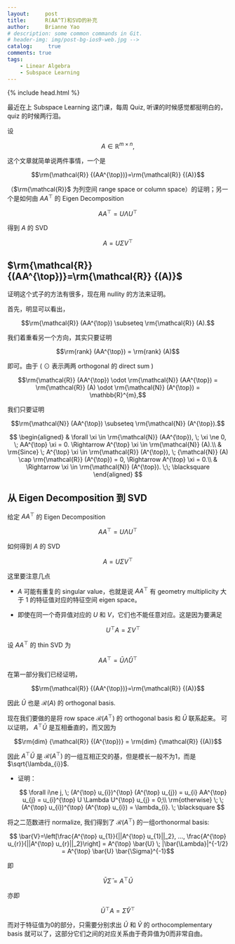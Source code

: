 ```yaml
---
layout:     post
title:      R(AA^T)和SVD的补充
author:     Brianne Yao
# description: some common commands in Git.
# header-img: img/post-bg-ios9-web.jpg -->
catalog: 	 true
comments: true
tags:
    - Linear Algebra
    - Subspace Learning
---
```

{% include head.html %}

最近在上 Subspace Learning 这门课，每周 Quiz, 听课的时候感觉都挺明白的，quiz 的时候两行泪。

设 

$$A\in \mathbb{R}^{m\times n},$$

这个文章就简单说两件事情，一个是 

$$\rm{\mathcal{R}} {(AA^{\top})}=\rm{\mathcal{R}} {(A)}$$

（$\rm{\mathcal{R}}$ 为列空间 range space or column space）的证明；另一个是如何由 $AA^{\top}$ 的 Eigen Decomposition 

$$AA^{\top} = U \Lambda U^{\top}$$

得到 $A$ 的 SVD

$$A=U \Sigma V^{\top}$$

## $\rm{\mathcal{R}} {(AA^{\top})}=\rm{\mathcal{R}} {(A)}$

证明这个式子的方法有很多，现在用 nullity 的方法来证明。

首先，明显可以看出，

$$\rm{\mathcal{R}} (AA^{\top}) \subseteq \rm{\mathcal{R}} (A).$$

我们着重看另一个方向，其实只要证明

$$\rm{rank} (AA^{\top}) = \rm{rank} (A)$$

即可。由于 ( $\odot$ 表示两两 orthogonal 的 direct sum ) 

$$\rm{\mathcal{R}} (AA^{\top}) \odot \rm{\mathcal{N}} (AA^{\top}) = \rm{\mathcal{R}} (A)  \odot \rm{\mathcal{N}} (A^{\top}) = \mathbb{R}^{m},$$

我们只要证明

$$\rm{\mathcal{N}} (AA^{\top}) \subseteq \rm{\mathcal{N}} (A^{\top}).$$

$$
\begin{aligned}
& \forall \xi \in \rm{\mathcal{N}} (AA^{\top}), \; \xi \ne 0, \; AA^{\top} \xi = 0. \Rightarrow A^{\top} \xi \in \rm{\mathcal{N}} (A).\\
& \rm{Since} \; A^{\top} \xi \in \rm{\mathcal{R}} (A^{\top}), \; {\mathcal{N}} (A) \cap \rm{\mathcal{R}} (A^{\top}) = 0, \Rightarrow  A^{\top} \xi = 0.\\
& \Rightarrow \xi \in \rm{\mathcal{N}} (A^{\top}). \;\; \blacksquare
\end{aligned}
$$


## 从 Eigen Decomposition 到 SVD

给定 $AA^{\top}$ 的 Eigen Decomposition 

$$AA^{\top} = U \Lambda U^{\top}$$

如何得到 $A$ 的 SVD

$$A=U \Sigma V^{\top}$$

这里要注意几点

* $A$ 可能有重复的 singular value，也就是说 $AA^{\top}$ 有 geometry multiplicity 大于 1 的特征值对应的特征空间 eigen space。
* 即使在同一个奇异值对应的 $U$ 和 $V$，它们也不能任意对应。这是因为要满足

    $$U^{\top} A = \Sigma V^{\top}$$


设 $AA^{\top}$ 的 thin SVD 为

$$AA^{\top} = \bar{U} \bar{\Lambda} \bar{U}^{\top}$$

在第一部分我们已经证明，

$$\rm{\mathcal{R}} {(AA^{\top})}=\rm{\mathcal{R}} {(A)}$$

因此 $\bar{U}$ 也是 ${\mathcal{R}} {(A)}$ 的 orthogonal basis.

现在我们要做的是将 row space ${\mathcal{R}} {(A^{\top})}$ 的 orthogonal basis 和 $\bar{U}$ 联系起来。
可以证明，
$A^{\top} \bar{U}$
是互相垂直的，而又因为

$$\rm{dim} {\mathcal{R}} {(A^{\top})} = \rm{dim} {\mathcal{R}} {(A)}$$

因此 $A^{\top} \bar{U}$ 是 ${\mathcal{R}} {(A^{\top})}$ 的一组互相正交的基，但是模长一般不为1，而是
$\sqrt{\lambda_{i}}$.

* 证明：
  
  $$ \forall i\ne j, \; (A^{\top} u_{i})^{\top} (A^{\top} u_{j}) = u_{i} AA^{\top} u_{j} = u_{i}^{\top} U \Lambda U^{\top}  u_{j} = 0;\\
  \rm{otherwise} \; \; (A^{\top} u_{i})^{\top} (A^{\top} u_{i}) = \lambda_{i}. \; \blacksquare
  $$


将之二范数进行 normalize, 我们得到了 ${\mathcal{R}} {(A^{\top})}$ 的一组orthonormal basis:

$$ \bar{V}=\left[\frac{A^{\top} u_{1}}{||A^{\top} u_{1}||_2}, ..., \frac{A^{\top} u_{r}}{||A^{\top} u_{r}||_2}\right] = A^{\top} \bar{U} \; |\bar{\Lambda}|^{-1/2} = A^{\top} \bar{U} \bar{\Sigma}^{-1}$$

即

$$\bar{V} \bar{\Sigma}= A^{\top} \bar{U}$$

亦即

$$\bar{U}^{\top} A = \bar{\Sigma} \bar{V}^{\top}$$

而对于特征值为0的部分，只需要分别求出 $\bar{U}$ 和
$\bar{V}$ 的 orthocomplementary basis 就可以了，这部分它们之间的对应关系由于奇异值为0而非常自由。


